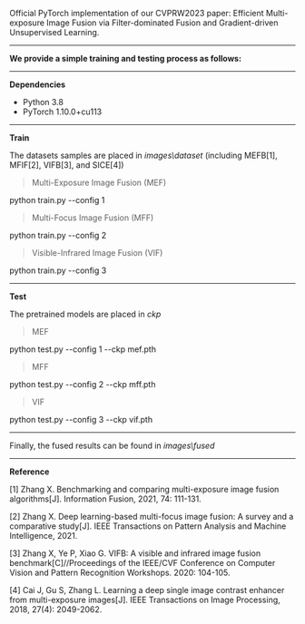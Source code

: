 Official PyTorch implementation of our CVPRW2023 paper: Efficient Multi-exposure Image Fusion via Filter-dominated Fusion and Gradient-driven Unsupervised Learning.

-------------------------------------------------
**We provide a simple training and testing process as follows:**

-------------------------------------------------
**Dependencies**
* Python 3.8
* PyTorch 1.10.0+cu113

-------------------------------------------------
**Train**

The datasets samples are placed in *images\dataset* (including MEFB[1], MFIF[2], VIFB[3], and SICE[4])

> Multi-Exposure Image Fusion (MEF)

python train.py --config 1

> Multi-Focus Image Fusion (MFF)

python train.py --config 2

> Visible-Infrared Image Fusion (VIF)

python train.py --config 3

-------------------------------------------------
**Test**

The pretrained models are placed in *ckp*

> MEF

python test.py --config 1 --ckp mef.pth

> MFF

python test.py --config 2 --ckp mff.pth

> VIF

python test.py --config 3 --ckp vif.pth

-------------------------------------------------
Finally, the fused results can be found in *images\fused*

-------------------------------------------------
**Reference**

[1] Zhang X. Benchmarking and comparing multi-exposure image fusion algorithms[J]. Information Fusion, 2021, 74: 111-131.

[2] Zhang X. Deep learning-based multi-focus image fusion: A survey and a comparative study[J]. IEEE Transactions on Pattern Analysis and Machine Intelligence, 2021.

[3] Zhang X, Ye P, Xiao G. VIFB: A visible and infrared image fusion benchmark[C]//Proceedings of the IEEE/CVF Conference on Computer Vision and Pattern Recognition Workshops. 2020: 104-105.

[4] Cai J, Gu S, Zhang L. Learning a deep single image contrast enhancer from multi-exposure images[J]. IEEE Transactions on Image Processing, 2018, 27(4): 2049-2062.


